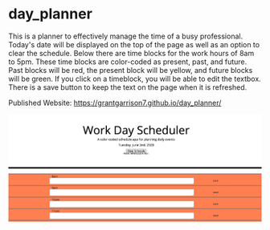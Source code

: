 # day_planner

This is a planner to effectively manage the time of a busy professional.  Today's date will be displayed on the top of the page as well as an option to clear the schedule.  Below there are time blocks for the work hours of 8am to 5pm.  These time blocks are color-coded as present, past, and future.  Past blocks will be red, the present block will be yellow, and future blocks will be green.  If you click on a timeblock, you will be able to edit the textbox.  There is a save button to keep the text on the page when it is refreshed.

Published Website: https://grantgarrison7.github.io/day_planner/

![my-screenshot](./Develop/screenshot.png)